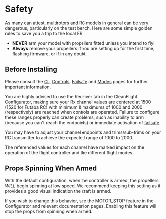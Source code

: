 # Safety

As many can attest, multirotors and RC models in general can be very dangerous, particularly on the test bench. Here are some simple golden rules to save you a trip to the local ER:

- **NEVER** arm your model with propellers fitted unless you intend to fly!
- **Always** remove your propellers if you are setting up for the first time, flashing firmware, or if in any doubt.

## Before Installing

Please consult the [Cli](Cli.md), [Controls](Controls.md), [Failsafe](Failsafe.md) and [Modes](Modes.md)
pages for further important information.

You are highly advised to use the Receiver tab in the CleanFlight Configurator, making sure your Rx channel
values are centered at 1500 (1520 for Futaba RC) with minimum & maximums of 1000 and 2000 (respectively)
are reached when controls are operated. Failure to configure these ranges properly can create
problems, such as inability to arm (because you can't reach the endpoints) or immediate activation of
[failsafe](Failsafe.md).

You may have to adjust your channel endpoints and trims/sub-trims on your RC transmitter to achieve the
expected range of 1000 to 2000.

The referenced values for each channel have marked impact on the operation of the flight controller and the
different flight modes.

## Props Spinning When Armed

With the default configuration, when the controller is armed, the propellers _WILL_ begin spinning at low speed.
We recommend keeping this setting as it provides a good visual indication the craft is armed.

If you wish to change this behavior, see the MOTOR_STOP feature in the Configurator and relevant documentation pages.
Enabling this feature will stop the props from spinning when armed.
